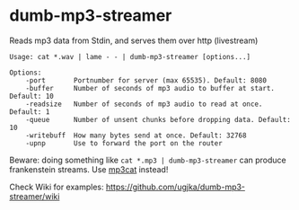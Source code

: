 # dumb-mp3-streamer

Reads mp3 data from Stdin, and serves them over http (livestream)

```text
Usage: cat *.wav | lame - - | dumb-mp3-streamer [options...]

Options:
    -port       Portnumber for server (max 65535). Default: 8080
    -buffer     Number of seconds of mp3 audio to buffer at start. Default: 10
    -readsize   Number of seconds of mp3 audio to read at once. Default: 1
    -queue      Number of unsent chunks before dropping data. Default: 10
    -writebuff  How many bytes send at once. Default: 32768
    -upnp       Use to forward the port on the router

```

Beware: doing something like `cat *.mp3 | dumb-mp3-streamer` can produce frankenstein streams.
Use [mp3cat](https://tomclegg.ca/mp3cat) instead!

Check Wiki for examples: https://github.com/ugjka/dumb-mp3-streamer/wiki
